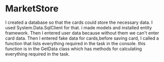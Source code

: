 # MarketStore

I created a database so that the cards could store the necessary data.
I  used System.Data.SqlClient for that. i made models and installed
entity framework. Then I entered user data because without them we 
can't enter card data. Then I entered fake data for cards,before 
saving card, I called a function that lists everything required
in the task in the console. this function is in the GetData class which
has methods for calculating everything required in the task.

